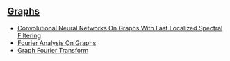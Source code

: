 ## [Graphs](https://github.com/ZigaSajovic/Readings/tree/master/Graphs)
* [Convolutional Neural Networks On Graphs With Fast Localized Spectral Filtering](https://github.com/ZigaSajovic/Readings/tree/master/Graphs/Convolutional_Neural_Networks_On_Graphs_With_Fast_Localized_Spectral_Filtering.pdf)
* [Fourier Analysis On Graphs](https://github.com/ZigaSajovic/Readings/tree/master/Graphs/Fourier_Analysis_On_Graphs.pdf)
* [Graph Fourier Transform](https://github.com/ZigaSajovic/Readings/tree/master/Graphs/Graph_Fourier_Transform.pdf)
